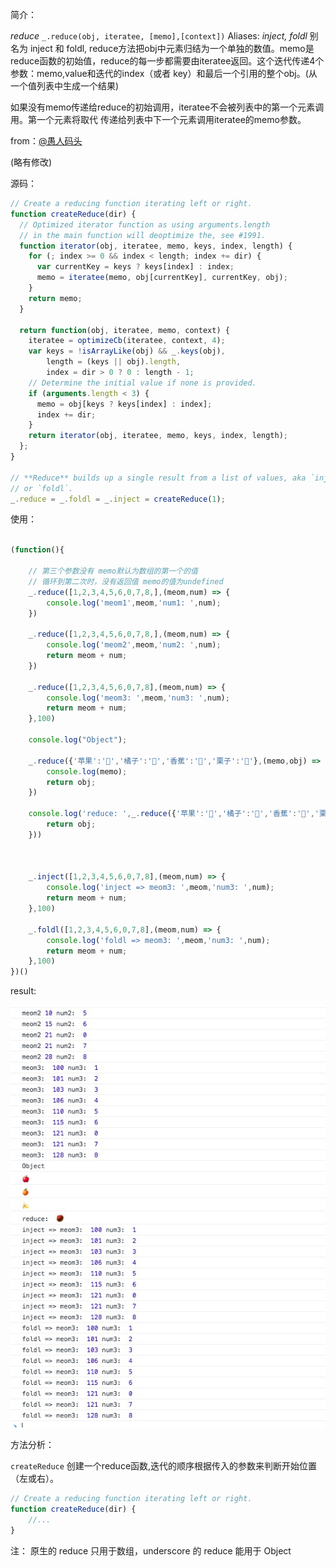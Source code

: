 简介：

*reduce* `_.reduce(obj, iteratee, [memo],[context])` Aliases: *inject, foldl*
别名为 inject 和 foldl, reduce方法把obj中元素归结为一个单独的数值。memo是reduce函数的初始值，reduce的每一步都需要由iteratee返回。这个迭代传递4个参数：memo,value和迭代的index（或者 key）和最后一个引用的整个obj。(从一个值列表中生成一个结果)

如果没有memo传递给reduce的初始调用，iteratee不会被列表中的第一个元素调用。第一个元素将取代 传递给列表中下一个元素调用iteratee的memo参数。


from：[@愚人码头](http://www.css88.com/doc/underscore1.8.2/#reduce)

(略有修改)

源码：

```js
// Create a reducing function iterating left or right.
function createReduce(dir) {
  // Optimized iterator function as using arguments.length
  // in the main function will deoptimize the, see #1991.
  function iterator(obj, iteratee, memo, keys, index, length) {
    for (; index >= 0 && index < length; index += dir) {
      var currentKey = keys ? keys[index] : index;
      memo = iteratee(memo, obj[currentKey], currentKey, obj);
    }
    return memo;
  }

  return function(obj, iteratee, memo, context) {
    iteratee = optimizeCb(iteratee, context, 4);
    var keys = !isArrayLike(obj) && _.keys(obj),
        length = (keys || obj).length,
        index = dir > 0 ? 0 : length - 1;
    // Determine the initial value if none is provided.
    if (arguments.length < 3) {
      memo = obj[keys ? keys[index] : index];
      index += dir;
    }
    return iterator(obj, iteratee, memo, keys, index, length);
  };
}

// **Reduce** builds up a single result from a list of values, aka `inject`,
// or `foldl`.
_.reduce = _.foldl = _.inject = createReduce(1);

```


使用：

```js

(function(){

    // 第三个参数没有 memo默认为数组的第一个的值
    // 循环到第二次时，没有返回值 memo的值为undefined
    _.reduce([1,2,3,4,5,6,0,7,8,],(meom,num) => {
        console.log('meom1',meom,'num1: ',num);
    })

    _.reduce([1,2,3,4,5,6,0,7,8,],(meom,num) => {
        console.log('meom2',meom,'num2: ',num);
        return meom + num;
    })

    _.reduce([1,2,3,4,5,6,0,7,8],(meom,num) => {
        console.log('meom3: ',meom,'num3: ',num);
        return meom + num;
    },100)

    console.log("Object");

    _.reduce({'苹果':'🍎','橘子':'🍊','香蕉':'🍌','栗子':'🌰'},(memo,obj) => {
        console.log(memo);
        return obj;
    })

    console.log('reduce: ',_.reduce({'苹果':'🍎','橘子':'🍊','香蕉':'🍌','栗子':'🌰'},(memo,obj) => {
        return obj;
    }))



    _.inject([1,2,3,4,5,6,0,7,8],(meom,num) => {
        console.log('inject => meom3: ',meom,'num3: ',num);
        return meom + num;
    },100)

    _.foldl([1,2,3,4,5,6,0,7,8],(meom,num) => {
        console.log('foldl => meom3: ',meom,'num3: ',num);
        return meom + num;
    },100)
})()

```

result:

![each](./reduce.png)


方法分析：

`createReduce` 创建一个reduce函数,迭代的顺序根据传入的参数来判断开始位置（左或右）。
```js
// Create a reducing function iterating left or right.
function createReduce(dir) {
    //...
}

```

注： 原生的 reduce 只用于数组，underscore 的 reduce 能用于 Object
